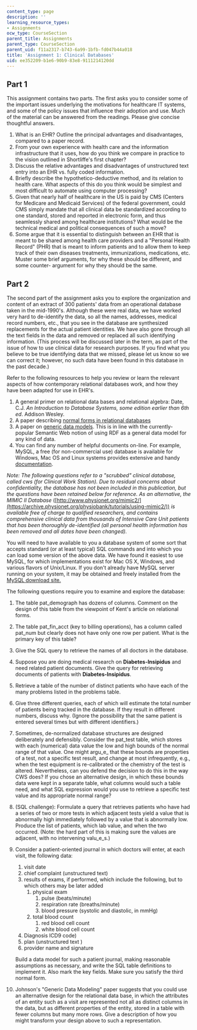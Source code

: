 ```yaml
---
content_type: page
description: ''
learning_resource_types:
- Assignments
ocw_type: CourseSection
parent_title: Assignments
parent_type: CourseSection
parent_uid: f11a2317-b743-6a99-1bfb-fd047b44a018
title: 'Assignment 1: Clinical Databases'
uid: ee352209-b1e6-90b9-83e8-9111214120dd
---
```


Part 1
------

This assignment contains two parts. The first asks you to consider some of the important issues underlying the motivations for healthcare IT systems, and some of the policy issues that influence their adoption and use. Much of the material can be answered from the readings. Please give concise thoughtful answers.

1.  What is an EHR? Outline the principal advantages and disadvantages, compared to a paper record.
2.  From your own experience with health care and the information infrastructure that it uses, how do you think we compare in practice to the vision outlined in Shortliffe's first chapter?
3.  Discuss the relative advantages and disadvantages of unstructured text entry into an EHR vs. fully coded information.
4.  Briefly describe the hypothetico-deductive method, and its relation to health care. What aspects of this do you think would be simplest and most difficult to automate using computer processing?
5.  Given that nearly half of healthcare in the US is paid by CMS (Centers for Medicare and Medicaid Services) of the federal government, could CMS simply mandate that all clinical data be standardized according to one standard, stored and reported in electronic form, and thus seamlessly shared among healthcare institutions? What would be the technical medical and political consequences of such a move?
6.  Some argue that it is essential to distinguish between an EHR that is meant to be shared among health care providers and a "Personal Health Record" (PHR) that is meant to inform patients and to allow them to keep track of their own diseases treatments, immunizations, medications, etc. Muster some brief arguments, for why these should be different, and some counter- argument for why they should be the same.

Part 2
------

The second part of the assignment asks you to explore the organization and content of an extract of 300 patients' data from an operational database taken in the mid-1990's. Although these were real data, we have worked very hard to de-identify the data, so all the names, addresses, medical record numbers, etc., that you see in the database are synthesized replacements for the actual patient identities. We have also gone through all the text fields in the data and removed or replaced all such identifying information. (This process will be discussed later in the term, as part of the issue of how to use clinical data for research purposes. If you find what you believe to be true identifying data that we missed, please let us know so we can correct it; however, no such data have been found in this database in the past decade.)

Refer to the following resources to help you review or learn the relevant aspects of how contemporary relational databases work, and how they have been adapted for use in EHR's.

1.  A general primer on relational data bases and relational algebra: Date, C.J. _An Introduction to Database Systems,_ _some edition earlier than 6th ed_. Addison Wesley.
2.  A paper describing [normal forms in relational databases](http://www.bkent.net/Doc/simple5.htm)
3.  A paper on [generic data models](http://dx.doi.org/10.1136/jamia.1996.97035024). This is in line with the currently-popular Semantic Web notion of using RDF as a general data model for any kind of data.
4.  You can find any number of helpful documents on-line. For example, MySQL, a free (for non-commercial use) database is available for Windows, Mac OS and Linux systems provides extensive and handy [documentation](http://dev.mysql.com/doc/).

_Note: The following questions refer to a "scrubbed" clinical database, called cws (for Clinical Work Station). Due to residual concerns about confidentiality, the database has not been included in this publication, but the questions have been retained below for reference. As an alternative, the MIMIC II Database_ ([http://www.physionet.org/mimic2/](https://archive.physionet.org/physiobank/tutorials/using-mimic2/)) _is available free of charge to qualified researchers, and contains comprehensive clinical data from thousands of Intensive Care Unit patients that has been thoroughly de-identified (all personal health information has been removed and all dates have been changed)._

You will need to have available to you a database system of some sort that accepts standard (or at least typical) SQL commands and into which you can load some version of the above data. We have found it easiest to use MySQL, for which implementations exist for Mac OS X, Windows, and various flavors of Unix/Linux. If you don't already have MySQL server running on your system, it may be obtained and freely installed from the [MySQL download site.](http://dev.mysql.com/downloads/mysql/5.0.html)

The following questions require you to examine and explore the database:

1.  The table pat\_demograph has dozens of columns. Comment on the design of this table from the viewpoint of Kent's article on relational forms.
2.  The table pat\_fin\_acct (key to billing operations), has a column called pat\_num but clearly does not have only one row per patient. What is the primary key of this table?
3.  Give the SQL query to retrieve the names of all doctors in the database.
4.  Suppose you are doing medical research on **Diabetes-Insipidus** and need related patient documents. Give the query for retrieving documents of patients with **Diabetes-Insipidus**.
5.  Retrieve a table of the number of distinct patients who have each of the many problems listed in the problems table.
6.  Give three different queries, each of which will estimate the total number of patients being tracked in the database. If they result in different numbers, discuss why. (Ignore the possibility that the same patient is entered several times but with different identifiers.)
7.  Sometimes, de-normalized database structures are designed deliberately and defensibly. Consider the pat\_test table, which stores with each (numerical) data value the low and high bounds of the normal range of that value. One might argu_e_ that these bounds are properties of a test, not a specific test result, and change at most infrequently, e.g., when the test equipment is re-calibrated or the chemistry of the test is altered. Nevertheless, can you defend the decision to do this in the way CWS does? If you chose an alternative design, in which these bounds data were kept in a separate table, what columns would such a table need, and what SQL expression would you use to retrieve a specific test value and its appropriate normal range?
8.  (SQL challenge): Formulate a query that retrieves patients who have had a series of two or more tests in which adjacent tests yield a value that is abnormally high immediately followed by a value that is abnormally low. Produce the list of patients, which lab value, and when the two occurred. (Note: the hard part of this is making sure the values are adjacent, with no intervening valu_e_s.)
9.  Consider a patient-oriented journal in which doctors will enter, at each visit, the following data:
    
    1.  visit date
    2.  chief complaint (unstructured text)
    3.  results of exams, if performed, which include the following, but to which others may be later added
        1.  physical exam
            1.  pulse (beats/minute)
            2.  respiration rate (breaths/minute)
            3.  blood pressure (systolic and diastolic, in mmHg)
        2.  total blood count
            1.  red blood cell count
            2.  white blood cell count
    4.  Diagnosis ICD9 code)
    5.  plan (unstructured text )
    6.  provider name and signature
    
    Build a data model for such a patient journal, making reasonable assumptions as necessary, and write the SQL table definitions to implement it. Also mark the key fields. Make sure you satisfy the third normal form.
    
10.  Johnson's "Generic Data Modeling" paper suggests that you could use an alternative design for the relational data base, in which the attributes of an entity such as a visit are represented not all as distinct columns in the data, but as different properties of the entity, stored in a table with fewer columns but many more rows. Give a description of how you might transform your design above to such a representation.